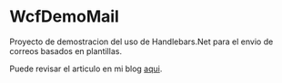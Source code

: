 # WcfDemoMail
Proyecto de demostracion del uso de Handlebars.Net para el envio de correos basados en plantillas.

Puede revisar el articulo en mi blog [aqui](http://somostechies.com/usando-plantillas-de-correo-en-servicios-wcf-con-handlebars-net/).
